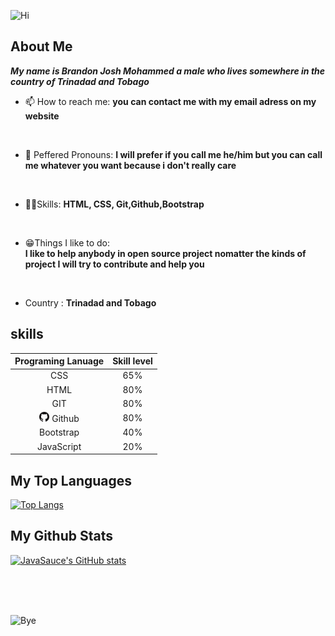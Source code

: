 ![Hi](https://c.tenor.com/pvFJwncehzIAAAAC/hello-there-private-from-penguins-of-madagascar.gif)

## About Me
***My name is Brandon Josh Mohammed a male who lives somewhere in the country of Trinadad and Tobago***

- 📫 How to reach me: 
__you can contact me with my email adress on my website__

<br>

- 👦 Peffered Pronouns: 
__I will prefer if you call me he/him but you can call me whatever you want because i don't really care__

<br>

- 👨‍💻Skills: __HTML, CSS, Git,Github,Bootstrap__

<br>

- 😁Things I like to do:  
__I like to help anybody in open source project nomatter the kinds of project I will try to contribute and help you__

<br>

- Country : __Trinadad and Tobago__


## skills

|  Programing Lanuage    | Skill level      |
| :---------------------:| :---------------:|
|  CSS                   |   65%            |
|  HTML                  |   80%            |
|  GIT                   |   80%            |    
| <img src="https://raw.githubusercontent.com/Brandonbr1/Brandonbr1/main/GitHub-Mark-32px.png" width="16" >  Github | 80%|  
|  Bootstrap             |   40%            |
|  JavaScript            |   20%            |

## My Top Languages

[![Top Langs](https://github-readme-stats.vercel.app/api/top-langs/?username=Brandonbr1)](https://github.com/anuraghazra/github-readme-stats)


## My Github Stats

[![JavaSauce's GitHub stats](https://github-readme-stats.vercel.app/api?username=Brandonbr1)](https://github.com/anuraghazra/github-readme-stats)

<br>
<br>
<br>

![Bye](https://c.tenor.com/snEGvecmVsAAAAAC/puffybear-puffy.gif)
